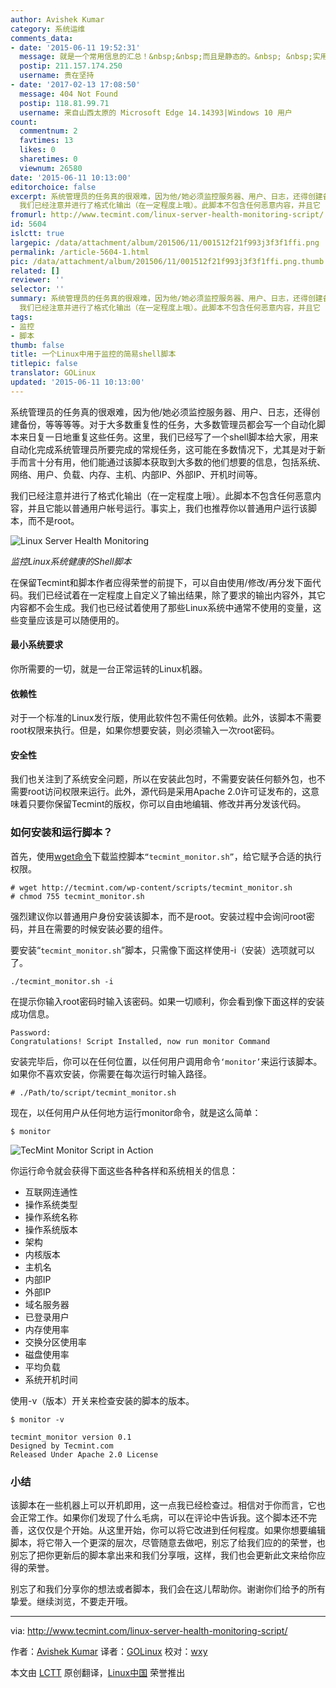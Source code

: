 ```yaml
---
author: Avishek Kumar
category: 系统运维
comments_data:
- date: '2015-06-11 19:52:31'
  message: 就是一个常用信息的汇总！&nbsp;&nbsp;而且是静态的。&nbsp; &nbsp;实用度应该不会太高！&nbsp;&nbsp;不过对于学习脚本还是很有用的呢。
  postip: 211.157.174.250
  username: 贵在坚持
- date: '2017-02-13 17:08:50'
  message: 404 Not Found
  postip: 118.81.99.71
  username: 来自山西太原的 Microsoft Edge 14.14393|Windows 10 用户
count:
  commentnum: 2
  favtimes: 13
  likes: 0
  sharetimes: 0
  viewnum: 26580
date: '2015-06-11 10:13:00'
editorchoice: false
excerpt: 系统管理员的任务真的很艰难，因为他/她必须监控服务器、用户、日志，还得创建备份，等等等等。对于大多数重复性的任务，大多数管理员都会写一个自动化脚本来日复一日地重复这些任务。这里，我们已经写了一个shell脚本给大家，用来自动化完成系统管理员所要完成的常规任务，这可能在多数情况下，尤其是对于新手而言十分有用，他们能通过该脚本获取到大多数的他们想要的信息，包括系统、网络、用户、负载、内存、主机、内部IP、外部IP、开机时间等。
  我们已经注意并进行了格式化输出（在一定程度上哦）。此脚本不包含任何恶意内容，并且它
fromurl: http://www.tecmint.com/linux-server-health-monitoring-script/
id: 5604
islctt: true
largepic: /data/attachment/album/201506/11/001512f21f993j3f3f1ffi.png
permalink: /article-5604-1.html
pic: /data/attachment/album/201506/11/001512f21f993j3f3f1ffi.png.thumb.jpg
related: []
reviewer: ''
selector: ''
summary: 系统管理员的任务真的很艰难，因为他/她必须监控服务器、用户、日志，还得创建备份，等等等等。对于大多数重复性的任务，大多数管理员都会写一个自动化脚本来日复一日地重复这些任务。这里，我们已经写了一个shell脚本给大家，用来自动化完成系统管理员所要完成的常规任务，这可能在多数情况下，尤其是对于新手而言十分有用，他们能通过该脚本获取到大多数的他们想要的信息，包括系统、网络、用户、负载、内存、主机、内部IP、外部IP、开机时间等。
  我们已经注意并进行了格式化输出（在一定程度上哦）。此脚本不包含任何恶意内容，并且它
tags:
- 监控
- 脚本
thumb: false
title: 一个Linux中用于监控的简易shell脚本
titlepic: false
translator: GOLinux
updated: '2015-06-11 10:13:00'
---
```


系统管理员的任务真的很艰难，因为他/她必须监控服务器、用户、日志，还得创建备份，等等等等。对于大多数重复性的任务，大多数管理员都会写一个自动化脚本来日复一日地重复这些任务。这里，我们已经写了一个shell脚本给大家，用来自动化完成系统管理员所要完成的常规任务，这可能在多数情况下，尤其是对于新手而言十分有用，他们能通过该脚本获取到大多数的他们想要的信息，包括系统、网络、用户、负载、内存、主机、内部IP、外部IP、开机时间等。


我们已经注意并进行了格式化输出（在一定程度上哦）。此脚本不包含任何恶意内容，并且它能以普通用户帐号运行。事实上，我们也推荐你以普通用户运行该脚本，而不是root。


![Linux Server Health Monitoring](/data/attachment/album/201506/11/001512f21f993j3f3f1ffi.png)


*监控Linux系统健康的Shell脚本*


在保留Tecmint和脚本作者应得荣誉的前提下，可以自由使用/修改/再分发下面代码。我们已经试着在一定程度上自定义了输出结果，除了要求的输出内容外，其它内容都不会生成。我们也已经试着使用了那些Linux系统中通常不使用的变量，这些变量应该是可以随便用的。


#### 最小系统要求


你所需要的一切，就是一台正常运转的Linux机器。


#### 依赖性


对于一个标准的Linux发行版，使用此软件包不需任何依赖。此外，该脚本不需要root权限来执行。但是，如果你想要安装，则必须输入一次root密码。


#### 安全性


我们也关注到了系统安全问题，所以在安装此包时，不需要安装任何额外包，也不需要root访问权限来运行。此外，源代码是采用Apache 2.0许可证发布的，这意味着只要你保留Tecmint的版权，你可以自由地编辑、修改并再分发该代码。


### 如何安装和运行脚本？


首先，使用[wget命令](http://www.tecmint.com/10-wget-command-examples-in-linux/)下载监控脚本`“tecmint_monitor.sh”`，给它赋予合适的执行权限。



```
# wget http://tecmint.com/wp-content/scripts/tecmint_monitor.sh
# chmod 755 tecmint_monitor.sh

```

强烈建议你以普通用户身份安装该脚本，而不是root。安装过程中会询问root密码，并且在需要的时候安装必要的组件。


要安装“`tecmint_monitor.sh`”脚本，只需像下面这样使用-i（安装）选项就可以了。



```
./tecmint_monitor.sh -i 

```

在提示你输入root密码时输入该密码。如果一切顺利，你会看到像下面这样的安装成功信息。



```
Password: 
Congratulations! Script Installed, now run monitor Command

```

安装完毕后，你可以在任何位置，以任何用户调用命令`‘monitor’`来运行该脚本。如果你不喜欢安装，你需要在每次运行时输入路径。



```
# ./Path/to/script/tecmint_monitor.sh

```

现在，以任何用户从任何地方运行monitor命令，就是这么简单：



```
$ monitor

```

![TecMint Monitor Script in Action](/data/attachment/album/201506/11/001515wfa5cbf4xok2qahc.gif)


你运行命令就会获得下面这些各种各样和系统相关的信息：


* 互联网连通性
* 操作系统类型
* 操作系统名称
* 操作系统版本
* 架构
* 内核版本
* 主机名
* 内部IP
* 外部IP
* 域名服务器
* 已登录用户
* 内存使用率
* 交换分区使用率
* 磁盘使用率
* 平均负载
* 系统开机时间


使用-v（版本）开关来检查安装的脚本的版本。



```
$ monitor -v

tecmint_monitor version 0.1
Designed by Tecmint.com
Released Under Apache 2.0 License

```

### 小结


该脚本在一些机器上可以开机即用，这一点我已经检查过。相信对于你而言，它也会正常工作。如果你们发现了什么毛病，可以在评论中告诉我。这个脚本还不完善，这仅仅是个开始。从这里开始，你可以将它改进到任何程度。如果你想要编辑脚本，将它带入一个更深的层次，尽管随意去做吧，别忘了给我们应的的荣誉，也别忘了把你更新后的脚本拿出来和我们分享哦，这样，我们也会更新此文来给你应得的荣誉。


别忘了和我们分享你的想法或者脚本，我们会在这儿帮助你。谢谢你们给予的所有挚爱。继续浏览，不要走开哦。




---


via: <http://www.tecmint.com/linux-server-health-monitoring-script/>


作者：[Avishek Kumar](http://www.tecmint.com/author/avishek/) 译者：[GOLinux](https://github.com/GOLinux) 校对：[wxy](https://github.com/wxy)


本文由 [LCTT](https://github.com/LCTT/TranslateProject) 原创翻译，[Linux中国](https://linux.cn/) 荣誉推出